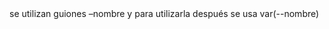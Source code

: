 
<variables>
se utilizan guiones –nombre y para utilizarla después se usa var(--nombre)
<style type="text/css">
	:root {
		-nombre : valor;		
	};
	h1{
		background: var(--nombre)
	}
</style>


